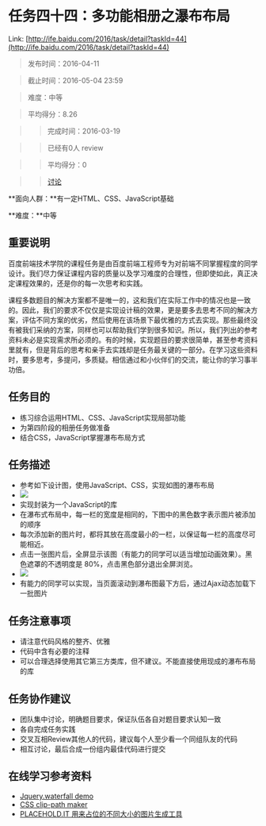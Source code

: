 # 任务四十四：多功能相册之瀑布布局
Link: [http://ife.baidu.com/2016/task/detail?taskId=44](http://ife.baidu.com/2016/task/detail?taskId=44)

> 发布时间：2016-04-11

> 截止时间：2016-05-04 23:59

> 难度：中等

> 平均得分：8.26

>> 完成时间：2016-03-19

>> 已经有0人 review

>> 平均得分：0

>> [讨论](http://ife.baidu.com/2016/review/detail?workId=10909)

**面向人群：**有一定HTML、CSS、JavaScript基础

**难度：**中等

## 重要说明
百度前端技术学院的课程任务是由百度前端工程师专为对前端不同掌握程度的同学设计。我们尽力保证课程内容的质量以及学习难度的合理性，但即使如此，真正决定课程效果的，还是你的每一次思考和实践。

课程多数题目的解决方案都不是唯一的，这和我们在实际工作中的情况也是一致的。因此，我们的要求不仅仅是实现设计稿的效果，更是要多去思考不同的解决方案，评估不同方案的优劣，然后使用在该场景下最优雅的方式去实现。那些最终没有被我们采纳的方案，同样也可以帮助我们学到很多知识。所以，我们列出的参考资料未必是实现需求所必须的。有的时候，实现题目的要求很简单，甚至参考资料里就有，但是背后的思考和亲手去实践却是任务最关键的一部分。在学习这些资料时，要多思考，多提问，多质疑。相信通过和小伙伴们的交流，能让你的学习事半功倍。

## 任务目的
* 练习综合运用HTML、CSS、JavaScript实现局部功能
* 为第四阶段的相册任务做准备
* 结合CSS，JavaScript掌握瀑布布局方式

## 任务描述
* 参考如下设计图，使用JavaScript、CSS，实现如图的瀑布布局
* ![](http://7xrp04.com1.z0.glb.clouddn.com/task_3_44_1.png)
* 实现封装为一个JavaScript的库
* 在瀑布式布局中，每一栏的宽度是相同的，下图中的黑色数字表示图片被添加的顺序
* 每次添加新的图片时，都将其放在高度最小的一栏，以保证每一栏的高度尽可能相近。
* 点击一张图片后，全屏显示该图（有能力的同学可以适当增加动画效果）。黑色遮罩的不透明度是 80%，点击黑色部分退出全屏浏览。
* ![](http://7xrp04.com1.z0.glb.clouddn.com/task_3_44_2.png)
* 有能力的同学可以实现，当页面滚动到瀑布图最下方后，通过Ajax动态加载下一批图片

## 任务注意事项
* 请注意代码风格的整齐、优雅
* 代码中含有必要的注释
* 可以合理选择使用其它第三方类库，但不建议。不能直接使用现成的瀑布布局的库

## 任务协作建议
* 团队集中讨论，明确题目要求，保证队伍各自对题目要求认知一致
* 各自完成任务实践
* 交叉互相Review其他人的代码，建议每个人至少看一个同组队友的代码
* 相互讨论，最后合成一份组内最佳代码进行提交

## 在线学习参考资料
* [Jquery.waterfall demo](http://dfcreative.github.io/projects/waterfall/)
* [CSS clip-path maker](http://bennettfeely.com/clippy/)
* [PLACEHOLD.IT 用来占位的不同大小的图片生成工具](https://placehold.it/)
